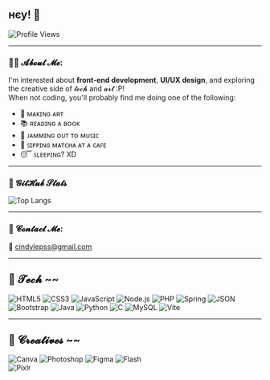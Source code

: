 ## нєу! 👋

![Profile Views](https://komarev.com/ghpvc/?username=missglasses&style=for-the-badge&color=0e75b6)

---

### 👩‍💻 𝓐𝓫𝓸𝓾𝓽 𝓜𝓮:
I'm interested about **front-end development**, **UI/UX design**, and exploring the creative side of 𝓽𝓮𝓬𝓱 and 𝓪𝓻𝓽 :P!  
When not coding, you'll probably find me doing one of the following:

- 🎨 ᴍᴀᴋɪɴɢ ᴀʀᴛ
- 📚 ʀᴇᴀᴅɪɴɢ ᴀ ʙᴏᴏᴋ
- 🎸 ᴊᴀᴍᴍɪɴɢ ᴏᴜᴛ ᴛᴏ ᴍᴜꜱɪᴄ  
- 🍵 ꜱɪᴘᴘɪɴɢ ᴍᴀᴛᴄʜᴀ ᴀᴛ ᴀ ᴄᴀꜰᴇ  
- 😴 ꜱʟᴇᴇᴘɪɴɢ? XD

---
### 🚀 𝓖𝓲𝓽𝓗𝓾𝓫 𝓢𝓽𝓪𝓽𝓼

![Top Langs](https://github-readme-stats.vercel.app/api/top-langs/?username=missglasses&layout=compact&theme=tokyonight)

---

### 💌 𝓒𝓸𝓷𝓽𝓪𝓬𝓽 𝓜𝓮:
📧 [cindylepss@gmail.com](mailto:cindylepss@gmail.com)

---

## 🧠 𝓣𝓮𝓬𝓱 ~~

![HTML5](https://img.shields.io/badge/html5-%23E34F26.svg?style=for-the-badge&logo=html5&logoColor=white) ![CSS3](https://img.shields.io/badge/css3-%231572B6.svg?style=for-the-badge&logo=css3&logoColor=white) ![JavaScript](https://img.shields.io/badge/javascript-%23323330.svg?style=for-the-badge&logo=javascript&logoColor=%23F7DF1E)  ![Node.js](https://img.shields.io/badge/node.js-339933?style=for-the-badge&logo=nodedotjs&logoColor=white)  ![PHP](https://img.shields.io/badge/php-%23777BB4.svg?style=for-the-badge&logo=php&logoColor=white)  ![Spring](https://img.shields.io/badge/spring-%236DB33F.svg?style=for-the-badge&logo=spring&logoColor=white)  ![JSON](https://img.shields.io/badge/json-%23000000.svg?style=for-the-badge&logo=json&logoColor=white)  ![Bootstrap](https://img.shields.io/badge/bootstrap-%23563D7C.svg?style=for-the-badge&logo=bootstrap&logoColor=white)  ![Java](https://img.shields.io/badge/java-%23ED8B00.svg?style=for-the-badge&logo=openjdk&logoColor=white)  ![Python](https://img.shields.io/badge/python-3670A0?style=for-the-badge&logo=python&logoColor=ffdd54)  ![C](https://img.shields.io/badge/C-%2300599C.svg?style=for-the-badge&logo=c&logoColor=white)  ![MySQL](https://img.shields.io/badge/mysql-%2300f.svg?style=for-the-badge&logo=mysql&logoColor=white)  ![Vite](https://img.shields.io/badge/vite-646CFF?style=for-the-badge&logo=vite&logoColor=FFD62E)  

---

## 🎨 𝓒𝓻𝓮𝓪𝓽𝓲𝓿𝓮𝓼 ~~

![Canva](https://img.shields.io/badge/Canva-%2300C4CC.svg?style=for-the-badge&logo=Canva&logoColor=white)  ![Photoshop](https://img.shields.io/badge/Adobe%20Photoshop-31A8FF.svg?style=for-the-badge&logo=Adobe%20Photoshop&logoColor=white)  ![Figma](https://img.shields.io/badge/Figma-%23F24E1E.svg?style=for-the-badge&logo=figma&logoColor=white)  ![Flash](https://img.shields.io/badge/Adobe%20Flash-F01529.svg?style=for-the-badge&logo=adobe&logoColor=white)  
![Pixlr](https://img.shields.io/badge/Pixlr-00B2FF.svg?style=for-the-badge&logo=pixlr&logoColor=white)

